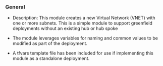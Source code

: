 ### General 

* Description: This module creates a new Virtual Network (VNET) with one or more subnets. This is a simple module to support greenfield deployments without an existing hub or hub spoke

* The module leverages variables for naming and common values to be modified as part of the deployment.

* A tfvars template file has been included for use if implementing this module as a standalone deployment.

